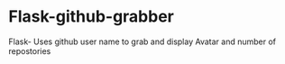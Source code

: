 # Flask-github-grabber
Flask- Uses github user name to grab and display Avatar and number of repostories
